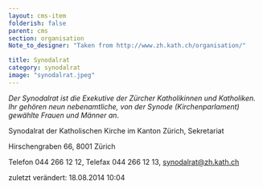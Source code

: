 ```yaml
---
layout: cms-item
folderish: false
parent: cms
section: organisation
Note_to_designer: "Taken from http://www.zh.kath.ch/organisation/"

title: Synodalrat
category: synodalrat
image: "synodalrat.jpeg"
---
```


*Der Synodalrat ist die Exekutive der Zürcher Katholikinnen und Katholiken. Ihr gehören neun nebenamtliche, von der Synode (Kirchenparlament) gewählte Frauen und Männer an*.

Synodalrat der Katholischen Kirche im Kanton Zürich, Sekretariat

Hirschengraben 66, 8001 Zürich

Telefon 044 266 12 12, Telefax 044 266 12 13, synodalrat@zh.kath.ch

zuletzt verändert: 18.08.2014 10:04